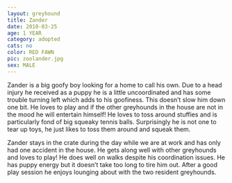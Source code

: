 ```yaml
---
layout: greyhound
title: Zander
date: 2010-03-25
age: 1 YEAR
category: adopted
cats: no
color: RED FAWN
pic: zoolander.jpg
sex: MALE
---
```


Zander is a big goofy boy looking for a home to call his own. Due to a head injury he received as a puppy he is a little uncoordinated and has some trouble turning left which adds to his goofiness. This doesn’t slow him down one bit. He loves to play and if the other greyhounds in the house are not in the mood he will entertain himself! He loves to toss around stuffies and is particularly fond of big squeaky tennis balls. Surprisingly he is not one to tear up toys, he just likes to toss them around and squeak them.

Zander stays in the crate during the day while we are at work and has only had one accident in the house. He gets along well with other greyhounds and loves to play! He does well on walks despite his coordination issues. He has puppy energy but it doesn’t take too long to tire him out. After a good play session he enjoys lounging about with the two resident greyhounds.
